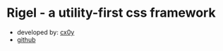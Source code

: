 # Rigel - a utility-first css framework
- developed by: [cx0y](https://github.com/cx0y)
- [github](https://github.com/cx0y/rigel)
